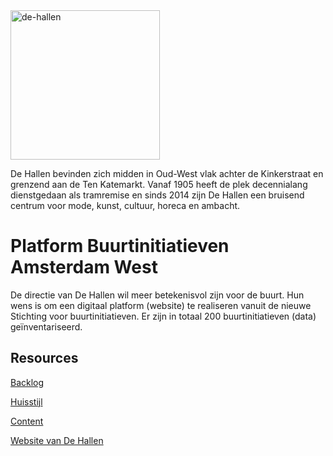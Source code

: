 
<img width="239" alt="de-hallen" src="https://github.com/fdnd-agency/de-hallen/assets/1061632/069b1aa4-3c09-4712-bb48-6375b7c18452">

De Hallen bevinden zich midden in Oud-West vlak achter de Kinkerstraat en grenzend aan de Ten Katemarkt. Vanaf 1905 heeft de plek decennialang dienstgedaan als tramremise en sinds 2014 zijn De Hallen een bruisend centrum voor mode, kunst, cultuur, horeca en ambacht.


# Platform Buurtinitiatieven Amsterdam West

De directie van De Hallen wil meer betekenisvol zijn voor de buurt. Hun wens is om een digitaal platform (website) te realiseren vanuit de nieuwe Stichting voor buurtinitiatieven. Er zijn in totaal 200 buurtinitiatieven (data) geïnventariseerd. 

## Resources

[Backlog](https://github.com/orgs/fdnd-agency/projects/17/views/1?layout=board&visibleFields=%5B%22Title%22%2C%22Assignees%22%2C%22Status%22%2C%22Labels%22%5D)

[Huisstijl]()

[Content]()

[Website van De Hallen](https://dehallen-amsterdam.nl/ )

